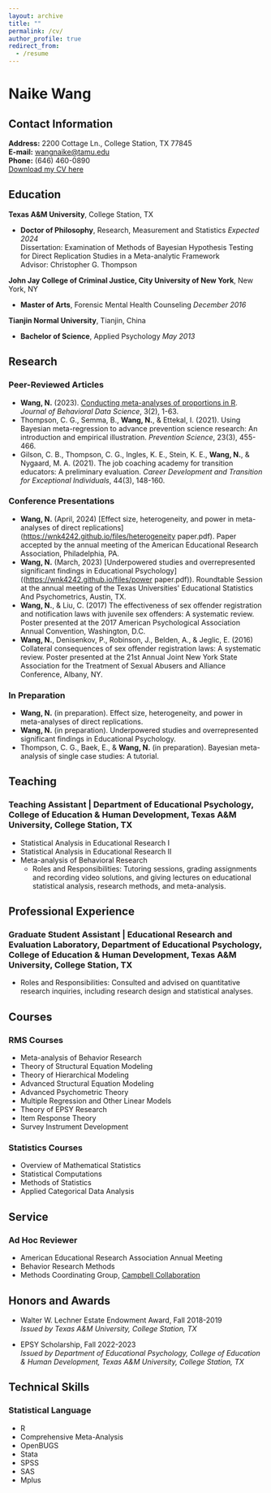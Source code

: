 ```yaml
---
layout: archive
title: ""
permalink: /cv/
author_profile: true
redirect_from:
  - /resume
---
```



# Naike Wang

## Contact Information

**Address:** 2200 Cottage Ln., College Station, TX 77845  
**E-mail:** [wangnaike@tamu.edu](mailto:wangnaike@tamu.edu)  
**Phone:** (646) 460-0890  
[Download my CV here](https://wnk4242.github.io/files/CV_2023.pdf)

## Education

**Texas A&M University**, College Station, TX  
- **Doctor of Philosophy**, Research, Measurement and Statistics _Expected 2024_  
Dissertation: Examination of Methods of Bayesian Hypothesis Testing for Direct Replication Studies in a Meta-analytic Framework  
Advisor: Christopher G. Thompson

**John Jay College of Criminal Justice, City University of New York**, New York, NY  
- **Master of Arts**, Forensic Mental Health Counseling _December 2016_

**Tianjin Normal University**, Tianjin, China  
- **Bachelor of Science**, Applied Psychology _May 2013_

## Research

### Peer-Reviewed Articles

- **Wang, N.** (2023). [Conducting meta-analyses of proportions in R](https://www.researchgate.net/publication/375451196_Conducting_Meta-analyses_of_Proportions_in_R). _Journal of Behavioral Data Science_, 3(2), 1-63.
- Thompson, C. G., Semma, B., **Wang, N.**, & Ettekal, I. (2021). Using Bayesian meta-regression to advance prevention science research: An introduction and empirical illustration. _Prevention Science_, 23(3), 455-466.
- Gilson, C. B., Thompson, C. G., Ingles, K. E., Stein, K. E., **Wang, N.**, & Nygaard, M. A. (2021). The job coaching academy for transition educators: A preliminary evaluation. _Career Development and Transition for Exceptional Individuals_, 44(3), 148-160.

### Conference Presentations

- **Wang, N.** (April, 2024) [Effect size, heterogeneity, and power in meta-analyses of direct replications](https://wnk4242.github.io/files/heterogeneity paper.pdf). Paper accepted by the annual meeting of the American Educational Research Association, Philadelphia, PA.
- **Wang, N.** (March, 2023) [Underpowered studies and overrepresented significant findings in Educational Psychology]((https://wnk4242.github.io/files/power paper.pdf)). Roundtable Session at the annual meeting of the Texas Universities' Educational Statistics And Psychometrics, Austin, TX.
- **Wang, N.**, & Liu, C. (2017) The effectiveness of sex offender registration and notification laws with juvenile sex offenders: A systematic review. Poster presented at the 2017 American Psychological Association Annual Convention, Washington, D.C.
- **Wang, N.**, Denisenkov, P., Robinson, J., Belden, A., & Jeglic, E. (2016) Collateral consequences of sex offender registration laws: A systematic review. Poster presented at the 21st Annual Joint New York State Association for the Treatment of Sexual Abusers and Alliance Conference, Albany, NY.

### In Preparation

- **Wang, N.** (in preparation). Effect size, heterogeneity, and power in meta-analyses of direct replications.
- **Wang, N.** (in preparation). Underpowered studies and overrepresented significant findings in Educational Psychology.
- Thompson, C. G., Baek, E., & **Wang, N.** (in preparation). Bayesian meta-analysis of single case studies: A tutorial.

## Teaching

### Teaching Assistant | Department of Educational Psychology, College of Education & Human Development, Texas A&M University, College Station, TX  
- Statistical Analysis in Educational Research I  
- Statistical Analysis in Educational Research II  
- Meta-analysis of Behavioral Research
  * Roles and Responsibilities: Tutoring sessions, grading assignments and recording video solutions, and giving lectures on educational statistical analysis, research methods, and meta-analysis.

## Professional Experience

### Graduate Student Assistant | Educational Research and Evaluation Laboratory, Department of Educational Psychology, College of Education & Human Development, Texas A&M University, College Station, TX  
- Roles and Responsibilities: Consulted and advised on quantitative research inquiries, including research design and statistical analyses.

## Courses

### RMS Courses

- Meta-analysis of Behavior Research
- Theory of Structural Equation Modeling
- Theory of Hierarchical Modeling
- Advanced Structural Equation Modeling
- Advanced Psychometric Theory
- Multiple Regression and Other Linear Models
- Theory of EPSY Research
- Item Response Theory
- Survey Instrument Development 

### Statistics Courses

- Overview of Mathematical Statistics
- Statistical Computations
- Methods of Statistics
- Applied Categorical Data Analysis

## Service

### Ad Hoc Reviewer

- American Educational Research Association Annual Meeting
- Behavior Research Methods
- Methods Coordinating Group, [Campbell Collaboration](https://www.campbellcollaboration.org/)

## Honors and Awards

- Walter W. Lechner Estate Endowment Award, Fall 2018-2019  
  _Issued by Texas A&M University, College Station, TX_

- EPSY Scholarship, Fall 2022-2023  
  _Issued by Department of Educational Psychology, College of Education & Human Development, Texas A&M University, College Station, TX_

## Technical Skills

### Statistical Language

- R
- Comprehensive Meta-Analysis
- OpenBUGS
- Stata
- SPSS
- SAS
- Mplus
